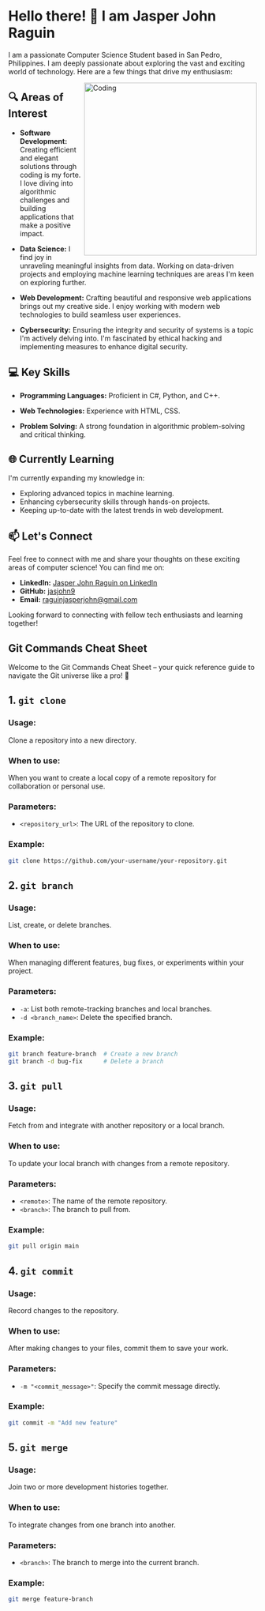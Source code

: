 # Hello there! 👋 I am Jasper John Raguin

 I am a passionate Computer Science Student based in San Pedro, Philippines. I am deeply passionate about exploring the vast and exciting world of technology. Here are a few things that drive my enthusiasm:

 <img align="right" alt="Coding" width="350" src="https://media4.giphy.com/media/qgQUggAC3Pfv687qPC/giphy.gif?cid=ecf05e47v54sik49hknpnvkazaafmin6c12l27gdzajrx84k&ep=v1_gifs_search&rid=giphy.gif&ct=g">

## 🔍 Areas of Interest

- **Software Development:** Creating efficient and elegant solutions through coding is my forte. I love diving into algorithmic challenges and building applications that make a positive impact.

- **Data Science:** I find joy in unraveling meaningful insights from data. Working on data-driven projects and employing machine learning techniques are areas I'm keen on exploring further.

- **Web Development:** Crafting beautiful and responsive web applications brings out my creative side. I enjoy working with modern web technologies to build seamless user experiences.

- **Cybersecurity:** Ensuring the integrity and security of systems is a topic I'm actively delving into. I'm fascinated by ethical hacking and implementing measures to enhance digital security.

## 💻 Key Skills

- **Programming Languages:** Proficient in C#, Python, and C++.

- **Web Technologies:** Experience with HTML, CSS.

- **Problem Solving:** A strong foundation in algorithmic problem-solving and critical thinking.

## 🌐 Currently Learning

I'm currently expanding my knowledge in:

- Exploring advanced topics in machine learning.
- Enhancing cybersecurity skills through hands-on projects.
- Keeping up-to-date with the latest trends in web development.

## 📫 Let's Connect

Feel free to connect with me and share your thoughts on these exciting areas of computer science! You can find me on:

- **LinkedIn:** [Jasper John Raguin on LinkedIn](https://www.linkedin.com/in/jasper-john-raguin-542587281/)
- **GitHub:** [jasjohn9](https://github.com/jasjohn9)
- **Email:** raguinjasperjohn@gmail.com

Looking forward to connecting with fellow tech enthusiasts and learning together!

## Git Commands Cheat Sheet

Welcome to the Git Commands Cheat Sheet – your quick reference guide to navigate the Git universe like a pro! 🚀

## 1. `git clone`

### Usage:
Clone a repository into a new directory.

### When to use:
When you want to create a local copy of a remote repository for collaboration or personal use.

### Parameters:
- `<repository_url>`: The URL of the repository to clone.

### Example:
```bash
git clone https://github.com/your-username/your-repository.git
```

## 2. `git branch`

### Usage:
List, create, or delete branches.

### When to use:
When managing different features, bug fixes, or experiments within your project.

### Parameters:
- `-a`: List both remote-tracking branches and local branches.
- `-d <branch_name>`: Delete the specified branch.

### Example:
```bash
git branch feature-branch  # Create a new branch
git branch -d bug-fix      # Delete a branch
```
## 3. `git pull`

### Usage:
Fetch from and integrate with another repository or a local branch.

### When to use:
To update your local branch with changes from a remote repository.

### Parameters:
- `<remote>`: The name of the remote repository.
- `<branch>`: The branch to pull from.

### Example:
```bash
git pull origin main
```
## 4. `git commit`

### Usage:
Record changes to the repository.

### When to use:
After making changes to your files, commit them to save your work.

### Parameters:
- `-m "<commit_message>"`: Specify the commit message directly.

### Example:
```bash
git commit -m "Add new feature"
```
## 5. `git merge`

### Usage:
Join two or more development histories together.

### When to use:
To integrate changes from one branch into another.

### Parameters:
- `<branch>`: The branch to merge into the current branch.

### Example:
```bash
git merge feature-branch
```

